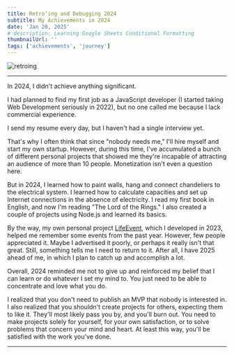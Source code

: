 ```yaml
---
title: Retro’ing and Debugging 2024
subtitle: My Achievements in 2024
date: 'Jan 20, 2025'
# description: Learning Google Sheets Conditional Formatting
thumbnailUrl: ''
tags: ['achievements', 'journey']
---
```

<base target="_blank">

![retroing][retroing]


***

In 2024, I didn't achieve anything significant.

I had planned to find my first job as a JavaScript developer (I started taking Web Development seriously in 2022), but no one called me because I lack commercial experience.

I send my resume every day, but I haven't had a single interview yet.

That's why I often think that since "nobody needs me," I'll hire myself and start my own startup. However, during this time, I've accumulated a bunch of different personal projects that showed me they're incapable of attracting an audience of more than 10 people. Monetization isn't even a question here.

But in 2024, I learned how to paint walls, hang and connect chandeliers to the electrical system. I learned how to calculate capacities and set up Internet connections in the absence of electricity. I read my first book in English, and now I'm reading "The Lord of the Rings." I also created a couple of projects using Node.js and learned its basics.

By the way, my own personal project [LifeEvent](https://lifevent.vercel.app/), which I developed in 2023, helped me remember some events from the past year. However, few people appreciated it. Maybe I advertised it poorly, or perhaps it really isn't that great. Still, something tells me I need to return to it. After all, I have 2025 ahead of me, in which I plan to catch up and accomplish a lot.

Overall, 2024 reminded me not to give up and reinforced my belief that I can learn or do whatever I set my mind to. You just need to be able to concentrate and love what you do.

I realized that you don't need to publish an MVP that nobody is interested in. I also realized that you shouldn't create projects for others, expecting them to like it. They'll most likely pass you by, and you'll burn out. You need to make projects solely for yourself, for your own satisfaction, or to solve problems that concern your mind and heart. At least this way, you'll be satisfied with the work you've done.

***

[retroing]: /images/202501212045_Retro’ing_and_Debugging_2024"